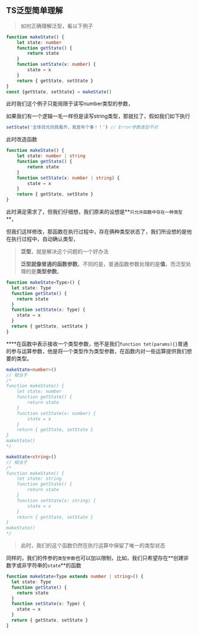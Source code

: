 ## TS泛型简单理解

> 如何正确理解泛型，看以下例子

```typescript
function makeState() {
    let state: number
    function getState() {
        return state
    }
    function setState(x: number) {
        state = x
    }
    return { getState, setState }
}
const {getState, setState} = makeState()
```

此时我们这个例子只能局限于读写number类型的参数，

如果我们有一个逻辑一毛一样但是读写string类型，那就拉了，假如我们如下执行

```typescript
setState('全体目光向我看齐，我宣布个事！！') // Error参数类型不对
```

此时改造函数

```typescript
function makeState() {
    let state: number | string
    function getState() {
        return state
    }
    function setState(x: number | string) {
        state = x
    }
    return { getState, setState }
}
```

此时满足需求了，但我们仔细想，我们原来的设想是**`只允许函数中存在一种类型`**，

但我们这样修改，那函数在执行过程中，存在俩种类型状态了，我们所设想的是他在执行过程中，自动确认类型，

> **泛型**，就是解决这个问题的一个好办法
>
> **泛型就像普通的函数参数**。不同的是，普通函数参数处理的是**值**，而泛型处理的是**类型参数**。

```typescript
function makeState<Type>() {
  let state: Type
  function getState() {
    return state
  }
  function setState(x: Type) {
    state = x
  }
  return { getState, setState }
}
```

**<Type>**在函数中表示接收一个类型参数，他不是我们`function tet(params){}`普通的参与运算参数，他是将一个类型作为类型参数，在函数内对一些运算提供我们想要的类型。

```typescript
makeState<number>()
// 相当于
/*
function makeState() {
    let state: number
    function getState() {
        return state
    }
    function setState(x: number) {
        state = x
    }
    return { getState, setState }
}
makeState()
*/
```

```typescript
makeState<string>()
// 相当于
/* 
function makeState() {
    let state: string
    function getState() {
        return state
    }
    function setState(x: string) {
        state = x
    }
    return { getState, setState }
}
makeState()
*/
```

> 此时，我们的这个函数仍然在执行运算中保留了唯一的类型状态

同样的，我们的传参的`类型参数`也可以加以限制，比如，我们只希望存在**创建非数字或非字符串的`state`**的函数

```typescript
function makeState<Type extends number | string>() {
  let state: Type
  function getState() {
    return state
  }
  function setState(x: Type) {
    state = x
  }
  return { getState, setState }
}
```



